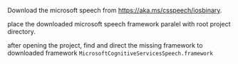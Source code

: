 Download the microsoft speech from  https://aka.ms/csspeech/iosbinary.

place the downloaded microsoft speech framework paralel with root project directory.

after opening the project, find and direct the missing framework to downloaded framework `MicrosoftCognitiveServicesSpeech.framework`

